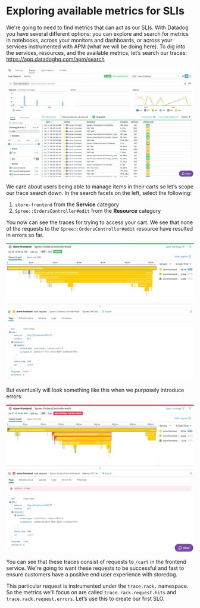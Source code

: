 # Exploring available metrics for SLIs 

We're going to need to find metrics that can act as our SLIs. With Datadog you have several different options: you can explore and search for metrics in notebooks, across your monitors and dashboards, or across your services instrumented with APM (what we will be doing here). To dig into the services, resources, and the available metrics, let’s search our traces: https://app.datadoghq.com/apm/search 

![Trace Search](assets/trace-search.png)

We care about users being able to manage items in their carts so let’s scope our trace search down. In the search facets on the left, select the following: 

1. `store-frontend` from the **Service** category
2. `Spree::OrdersController#edit` from the **Resource** category

You now can see the traces for trying to access your cart. We see that none of the requests to the `Spree::OrdersController#edit` resource have resulted in errors so far. 

![Trace View](assets/trace-view.png)

But eventually will look something like this when we purposely introduce errors: 

![Trace Errors](assets/trace-errors.png)

You can see that these traces consist of requests to `/cart` in the frontend service. We're going to want these requests to be successful and fast to ensure customers have a positive end user experience with storedog.

This particular request is instrumented under the `trace.rack.` namespace. So the metrics we'll focus on are called `trace.rack.request.hits` and `trace.rack.request.errors`. Let’s use this to create our first SLO. 
